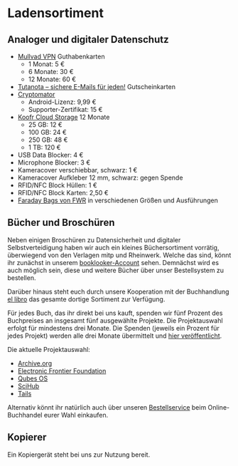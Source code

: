 # Ladensortiment

## Analoger und digitaler Datenschutz

- [Mullvad VPN](https://mullvad.net/de/) Guthabenkarten
  - 1 Monat: 5 €
  - 6 Monate: 30 €
  - 12 Monate: 60 €
- [Tutanota – sichere E-Mails für jeden!](https://tutanota.com/de/) Gutscheinkarten
- [Cryptomator](https://cryptomator.org/)
  - Android-Lizenz: 9,99 €
  - Supporter-Zertifikat: 15 €
- [Koofr Cloud Storage](https://koofr.eu/) 12 Monate
  - 25 GB: 12 €
  - 100 GB: 24 €
  - 250 GB: 48 €
  - 1 TB: 120 €
- USB Data Blocker: 4 €
- Microphone Blocker: 3 €
- Kameracover verschiebbar, schwarz: 1 €
- Kameracover Aufkleber 12 mm, schwarz: gegen Spende
- RFID/NFC Block Hüllen: 1 €
- RFID/NFC Block Karten: 2,50 €
- [Faraday Bags von FWR](https://faraday-bags.de/) in verschiedenen Größen und Ausführungen

## Bücher und Broschüren

Neben einigen Broschüren zu Datensicherheit und digitaler Selbstverteidigung haben wir auch ein kleines Büchersortiment vorrätig, überwiegend von den Verlagen mitp und Rheinwerk. Welche das sind, könnt ihr zunächst in unserem [booklooker-Account](https://www.booklooker.de/B%C3%BCcher/Angebote/showAlluID=6790462) sehen. Demnächst wird es auch möglich sein, diese und weitere Bücher über unser Bestellsystem zu bestellen.

Darüber hinaus steht euch durch unsere Kooperation mit der Buchhandlung [el libro](https://www.genialokal.de/buchhandlung/leipzig/el-libro/) das gesamte dortige Sortiment zur Verfügung.

Für jedes Buch, das ihr direkt bei uns kauft, spenden wir fünf Prozent des Buchpreises an insgesamt fünf ausgewählte Projekte. Die Projektauswahl erfolgt für mindestens drei Monate. Die Spenden (jeweils ein Prozent für jedes Projekt) werden alle drei Monate übermittelt und [hier veröffentlicht](spendenverlauf.html).

Die aktuelle Projektauswahl:

- [Archive.org](https://archive.org/donate)
- [Electronic Frontier Foundation](https://supporters.eff.org/donate/pu20--WB)
- [Qubes OS](https://www.qubes-os.org/donate/)
- [SciHub](https://de.wikipedia.org/wiki/Sci-Hub)
- [Tails](https://tails.boum.org/donate/index.de.html)

Alternativ könnt ihr natürlich auch über unseren [Bestellservice](bestellservice.html) beim Online-Buchhandel eurer Wahl einkaufen.

## Kopierer

Ein Kopiergerät steht bei uns zur Nutzung bereit.
